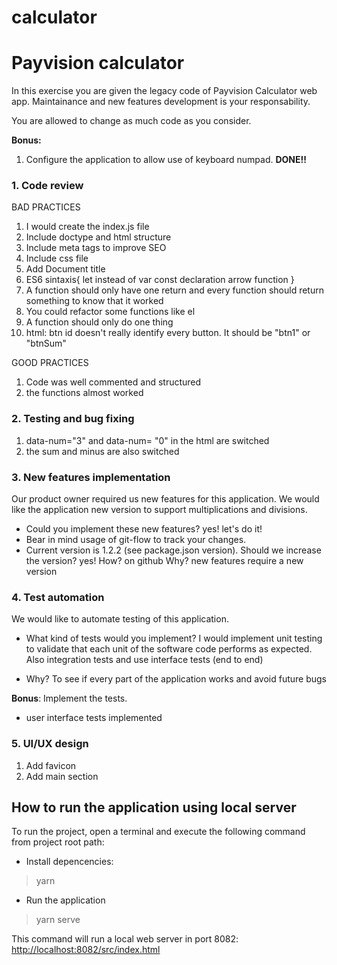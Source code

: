 # calculator
 
# Payvision calculator

In this exercise you are given the legacy code of Payvision Calculator web app. Maintainance and new features development is your responsability.

You are allowed to change as much code as you consider.

**Bonus:**

1. Configure the application to allow use of keyboard numpad. **DONE!!**

### 1. Code review
BAD PRACTICES
1. I would create the index.js file
2. Include doctype and html structure
3. Include meta tags to improve SEO
4. Include css file
5. Add Document title
6. ES6 sintaxis{
    let instead of var
    const declaration
    arrow function
}
7. A function should only have one return and every function should return something to know that it worked
8. You could refactor some functions like el
9. A function should only do one thing
10. html: btn id doesn't really identify every button. It should be "btn1" or "btnSum"

GOOD PRACTICES
1. Code was well commented and structured
2. the functions almost worked

### 2. Testing and bug fixing
1. data-num="3" and data-num= "0" in the html are switched
2. the sum and minus are also switched


### 3. New features implementation

Our product owner required us new features for this application. We would like the application new version to support multiplications and divisions.

- Could you implement these new features?
yes! let's do it!
- Bear in mind usage of git-flow to track your changes.
- Current version is 1.2.2 (see package.json version). 
Should we increase the version? yes!
How? on github
Why? new features require a new version

### 4. Test automation

We would like to automate testing of this application.


- What kind of tests would you implement?
I would implement unit testing to validate that each unit of the software code performs as expected. 
Also integration tests and use interface tests (end to end)

- Why?
To see if every part of the application works and avoid future bugs

**Bonus**: Implement the tests.
- user interface tests implemented

### 5. UI/UX design

1. Add favicon
2. Add main section

## How to run the application using local server

To run the project, open a terminal and execute the following command from project root path:

- Install depencencies:

> yarn

- Run the application

> yarn serve

This command will run a local web server in port 8082:
[http://localhost:8082/src/index.html](http://localhost:8082/src/index.html)

